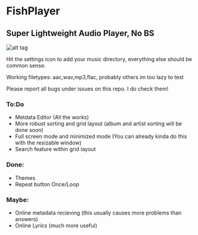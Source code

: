 # FishPlayer

## Super Lightweight Audio Player, No BS

![alt tag](http://i.imgur.com/ZTMuZap.png)

Hit the settings icon to add your music directory, everything else should be common sense.

Working filetypes: aac,wav,mp3,flac, probably others im too lazy to test

Please report all bugs under issues on this repo. I do check them!

### To:Do
* Metdata Editor (All the works)
* More robust sorting and grid layout (album and artist sorting will be done soon)
* Full screen mode and minimized mode (You can already kinda do this with the resizable window)
* Search feature within grid layout

### Done:
* Themes
* Repeat button Once/Loop
### Maybe:

* Online metadata recieving (this usually causes more problems than answers)
* Online Lyrics (much more useful)
